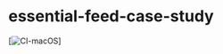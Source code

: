 # essential-feed-case-study
[![CI-macOS](https://github.com/hiteshmistri08/essential-feed-case-study/actions/workflows/CI-macOS.yml/badge.svg)]
